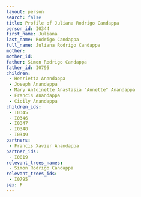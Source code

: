 ```yaml
---
layout: person
search: false
title: Profile of Juliana Rodrigo Candappa
person_id: I0344
first_name: Juliana
last_name: Rodrigo Candappa
full_name: Juliana Rodrigo Candappa
mother: 
mother_id: 
father: Simon Rodrigo Candappa
father_id: I0795
children:
 - Henrietta Anandappa
 - Joseph Anandappa
 - Mary Antoinette Anastasia "Annette" Anandappa
 - Francis Anandappa
 - Cicily Anandappa
children_ids:
 - I0345
 - I0346
 - I0347
 - I0348
 - I0349
partners:
 - Francis Xavier Anandappa
partner_ids:
 - I0019
relevant_trees_names:
 - Simon Rodrigo Candappa
relevant_trees_ids:
 - I0795
sex: F
---
```



